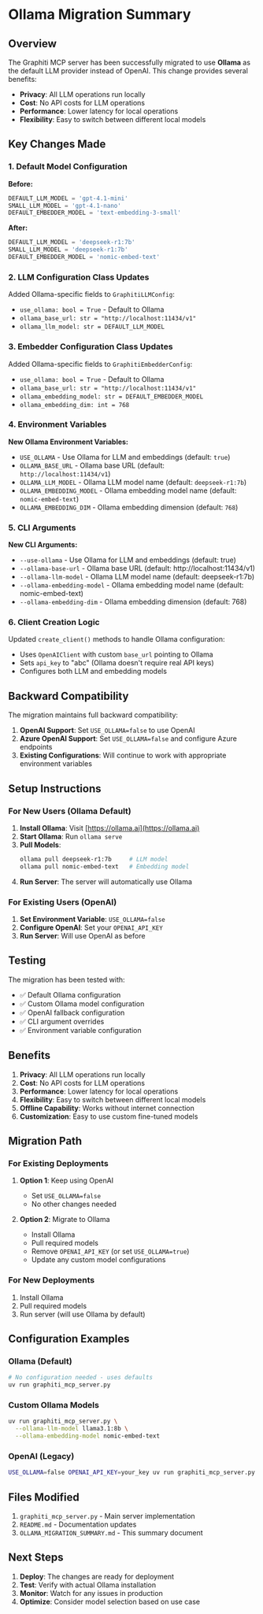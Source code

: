 # Ollama Migration Summary

## Overview

The Graphiti MCP server has been successfully migrated to use **Ollama** as the default LLM provider instead of OpenAI. This change provides several benefits:

- **Privacy**: All LLM operations run locally
- **Cost**: No API costs for LLM operations
- **Performance**: Lower latency for local operations
- **Flexibility**: Easy to switch between different local models

## Key Changes Made

### 1. Default Model Configuration

**Before:**
```python
DEFAULT_LLM_MODEL = 'gpt-4.1-mini'
SMALL_LLM_MODEL = 'gpt-4.1-nano'
DEFAULT_EMBEDDER_MODEL = 'text-embedding-3-small'
```

**After:**
```python
DEFAULT_LLM_MODEL = 'deepseek-r1:7b'
SMALL_LLM_MODEL = 'deepseek-r1:7b'
DEFAULT_EMBEDDER_MODEL = 'nomic-embed-text'
```

### 2. LLM Configuration Class Updates

Added Ollama-specific fields to `GraphitiLLMConfig`:
- `use_ollama: bool = True` - Default to Ollama
- `ollama_base_url: str = "http://localhost:11434/v1"`
- `ollama_llm_model: str = DEFAULT_LLM_MODEL`

### 3. Embedder Configuration Class Updates

Added Ollama-specific fields to `GraphitiEmbedderConfig`:
- `use_ollama: bool = True` - Default to Ollama
- `ollama_base_url: str = "http://localhost:11434/v1"`
- `ollama_embedding_model: str = DEFAULT_EMBEDDER_MODEL`
- `ollama_embedding_dim: int = 768`

### 4. Environment Variables

**New Ollama Environment Variables:**
- `USE_OLLAMA` - Use Ollama for LLM and embeddings (default: `true`)
- `OLLAMA_BASE_URL` - Ollama base URL (default: `http://localhost:11434/v1`)
- `OLLAMA_LLM_MODEL` - Ollama LLM model name (default: `deepseek-r1:7b`)
- `OLLAMA_EMBEDDING_MODEL` - Ollama embedding model name (default: `nomic-embed-text`)
- `OLLAMA_EMBEDDING_DIM` - Ollama embedding dimension (default: `768`)

### 5. CLI Arguments

**New CLI Arguments:**
- `--use-ollama` - Use Ollama for LLM and embeddings (default: true)
- `--ollama-base-url` - Ollama base URL (default: http://localhost:11434/v1)
- `--ollama-llm-model` - Ollama LLM model name (default: deepseek-r1:7b)
- `--ollama-embedding-model` - Ollama embedding model name (default: nomic-embed-text)
- `--ollama-embedding-dim` - Ollama embedding dimension (default: 768)

### 6. Client Creation Logic

Updated `create_client()` methods to handle Ollama configuration:
- Uses `OpenAIClient` with custom `base_url` pointing to Ollama
- Sets `api_key` to "abc" (Ollama doesn't require real API keys)
- Configures both LLM and embedding models

## Backward Compatibility

The migration maintains full backward compatibility:

1. **OpenAI Support**: Set `USE_OLLAMA=false` to use OpenAI
2. **Azure OpenAI Support**: Set `USE_OLLAMA=false` and configure Azure endpoints
3. **Existing Configurations**: Will continue to work with appropriate environment variables

## Setup Instructions

### For New Users (Ollama Default)

1. **Install Ollama**: Visit [https://ollama.ai](https://ollama.ai)
2. **Start Ollama**: Run `ollama serve`
3. **Pull Models**:
   ```bash
   ollama pull deepseek-r1:7b     # LLM model
   ollama pull nomic-embed-text   # Embedding model
   ```
4. **Run Server**: The server will automatically use Ollama

### For Existing Users (OpenAI)

1. **Set Environment Variable**: `USE_OLLAMA=false`
2. **Configure OpenAI**: Set your `OPENAI_API_KEY`
3. **Run Server**: Will use OpenAI as before

## Testing

The migration has been tested with:
- ✅ Default Ollama configuration
- ✅ Custom Ollama model configuration
- ✅ OpenAI fallback configuration
- ✅ CLI argument overrides
- ✅ Environment variable configuration

## Benefits

1. **Privacy**: All LLM operations run locally
2. **Cost**: No API costs for LLM operations
3. **Performance**: Lower latency for local operations
4. **Flexibility**: Easy to switch between different local models
5. **Offline Capability**: Works without internet connection
6. **Customization**: Easy to use custom fine-tuned models

## Migration Path

### For Existing Deployments

1. **Option 1**: Keep using OpenAI
   - Set `USE_OLLAMA=false`
   - No other changes needed

2. **Option 2**: Migrate to Ollama
   - Install Ollama
   - Pull required models
   - Remove `OPENAI_API_KEY` (or set `USE_OLLAMA=true`)
   - Update any custom model configurations

### For New Deployments

1. Install Ollama
2. Pull required models
3. Run server (will use Ollama by default)

## Configuration Examples

### Ollama (Default)
```bash
# No configuration needed - uses defaults
uv run graphiti_mcp_server.py
```

### Custom Ollama Models
```bash
uv run graphiti_mcp_server.py \
  --ollama-llm-model llama3.1:8b \
  --ollama-embedding-model nomic-embed-text
```

### OpenAI (Legacy)
```bash
USE_OLLAMA=false OPENAI_API_KEY=your_key uv run graphiti_mcp_server.py
```

## Files Modified

1. `graphiti_mcp_server.py` - Main server implementation
2. `README.md` - Documentation updates
3. `OLLAMA_MIGRATION_SUMMARY.md` - This summary document

## Next Steps

1. **Deploy**: The changes are ready for deployment
2. **Test**: Verify with actual Ollama installation
3. **Monitor**: Watch for any issues in production
4. **Optimize**: Consider model selection based on use case
